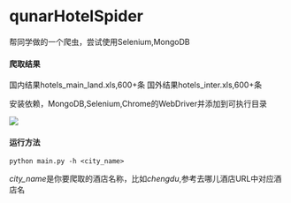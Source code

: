 # qunarHotelSpider
帮同学做的一个爬虫，尝试使用Selenium,MongoDB

#### 爬取结果

国内结果hotels_main_land.xls,600+条
国外结果hotels_inter.xls,600+条

安装依赖，MongoDB,Selenium,Chrome的WebDriver并添加到可执行目录

![][1]

#### 运行方法
```
python main.py -h <city_name> 
```

*city_name*是你要爬取的酒店名称，比如*chengdu*,参考去哪儿酒店URL中对应酒店名

[1]:http://opsfsk07z.bkt.clouddn.com/hotel_resulsts.png
